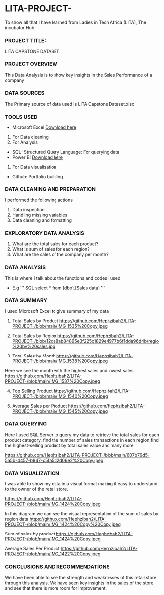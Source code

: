 # LITA-PROJECT-
To show all that I have learned from Ladies in Tech Africa (LITA), The incubator Hub 

### PROJECT TITLE:
LITA CAPSTONE DATASET

### PROJECT OVERVIEW
This Data Analysis is to show key insights in the Sales Performance of a company

### DATA SOURCES
The Primary source of data used is LITA Capstone Dataset.xlsx

### TOOLS USED
- Microsoft Excel [Download here](www.micosoft.com)
1. For Data cleaning
2. For Analysis
- SQL- Structured Query Language: For querying data
- Power BI [Download here](www.microsoft.com)
1. For Data visualisation
- Github: Portfolio building

### DATA CLEANING AND PREPARATION
I performed the following actions
1. Data inspection
2. Handling missing variables
3. Data cleaning and formatting

### EXPLORATORY DATA ANALYSIS
1. What are the total sales for each product?
2. What is sum of sales for each region?
3. What are the sales of the company per month?

### DATA ANALYSIS
 This is where I talk about the functions and codes I used
 - E.g
''' SQL
    select * from [dbo].[Sales data]
'''

### DATA SUMMARY
 I used Microsoft Excel to give summary of my data
 1. Total Sales by Product
  https://github.com/Hephzibah2/LITA-PROJECT-/blob/main/IMG_1535%20Copy.jpeg

2. Total Sales by Region
  https://github.com/Hephzibah2/LITA-PROJECT-/blob/12de8ab84895e3f225c1829e4977b6f1dda96d4b/regio%20by%20sales.jpg

3.  Total Sales by Month
  https://github.com/Hephzibah2/LITA-PROJECT-/blob/main/IMG_1538%20Copy.jpeg

Here we see the month with the highest sales and lowest sales. 
   https://github.com/Hephzibah2/LITA-PROJECT-/blob/main/IMG_1537%20Copy.jpeg
   
4. Top Selling Product
   https://github.com/Hephzibah2/LITA-PROJECT-/blob/main/IMG_1540%20Copy.jpeg
   
5.  Average Sales per Product
https://github.com/Hephzibah2/LITA-PROJECT-/blob/main/IMG_1545%20Copy.jpeg

### DATA QUERYING
Here I used SQL Server to query my data to  retrieve the total sales for each product category, find the number of sales transactions in each region,find the highest-selling product by total sales value and many more

https://github.com/Hephzibah2/LITA-PROJECT-/blob/main/607b79d5-5a5b-4457-b847-c5fa5d2d06e2%20Copy.jpeg

### DATA VISUALIZATION
I was able to show my data in a visual format making it easy to understand to the owner of the retail store.

https://github.com/Hephzibah2/LITA-PROJECT-/blob/main/IMG_1424%20Copy.jpeg

In this diagram we can see the visual representation of the sum of sales by region data
https://github.com/Hephzibah2/LITA-PROJECT-/blob/main/IMG_1424%20Copy%20Copy.jpeg

Sum of sales by product
https://github.com/Hephzibah2/LITA-PROJECT-/blob/main/IMG_1424%20Copy.jpeg

Average Sales Per Product
https://github.com/Hephzibah2/LITA-PROJECT-/blob/main/IMG_1422%20Copy.jpeg

### CONCLUSIONS AND RECOMMENDATIONS
 We have been able to see the strength and weaknesses of this retail store through this analysis. We have seen key insights in the sales of the store and see that there is more room for improvement.
